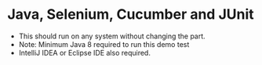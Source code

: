 # Java, Selenium, Cucumber and JUnit
* This should run on any system without changing the part. 
* Note: Minimum Java 8 required to run this demo test
* IntelliJ IDEA or Eclipse IDE also required.
